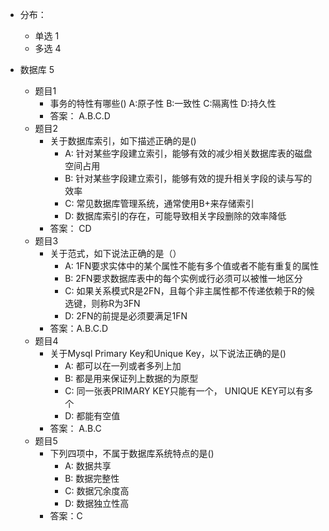 * 分布：
  * 单选 1
  * 多选 4

* 数据库    5
  * 题目1
    * 事务的特性有哪些\(\)
        A:原子性
        B:一致性
        C:隔离性
        D:持久性
    * 答案： A.B.C.D
  * 题目2
      * 关于数据库索引，如下描述正确的是()
        * A: 针对某些字段建立索引，能够有效的减少相关数据库表的磁盘空间占用
        * B: 针对某些字段建立索引，能够有效的提升相关字段的读与写的效率
        * C: 常见数据库管理系统，通常使用B+来存储索引
        * D: 数据库索引的存在，可能导致相关字段删除的效率降低
      * 答案： CD
  * 题目3
    * 关于范式，如下说法正确的是（）
      * A: 1FN要求实体中的某个属性不能有多个值或者不能有重复的属性
      * B: 2FN要求数据库表中的每个实例或行必须可以被惟一地区分
      * C: 如果关系模式R是2FN，且每个非主属性都不传递依赖于R的候选键，则称R为3FN
      * D: 2FN的前提是必须要满足1FN
    * 答案：A.B.C.D
  * 题目4
    * 关于Mysql Primary Key和Unique Key，以下说法正确的是()
      * A: 都可以在一列或者多列上加
      * B: 都是用来保证列上数据的为原型
      * C: 同一张表PRIMARY KEY只能有一个， UNIQUE KEY可以有多个
      * D: 都能有空值
    * 答案： A.B.C
  * 题目5
    * 下列四项中，不属于数据库系统特点的是()
      * A: 数据共享
      * B: 数据完整性
      * C: 数据冗余度高
      * D: 数据独立性高
    * 答案：C